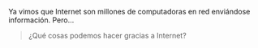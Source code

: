 Ya vimos que Internet son millones de computadoras en red enviándose información. Pero…
 
> ¿Qué cosas podemos hacer gracias a Internet?
